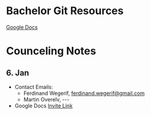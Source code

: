 Bachelor Git Resources
======
[Google Docs](https://drive.google.com/drive/folders/1Qf7gcBeIkOgUbiZ_vQK2ZrqtLny66zND)


Counceling Notes
======

## 6. Jan
* Contact Emails:
   * Ferdinand Wegerif, ferdinand.wegerif@gmail.com
   * Martin Overelv, ---
* Google Docs [Invite Link](https://drive.google.com/drive/folders/1Qf7gcBeIkOgUbiZ_vQK2ZrqtLny66zND?usp=sharing)
